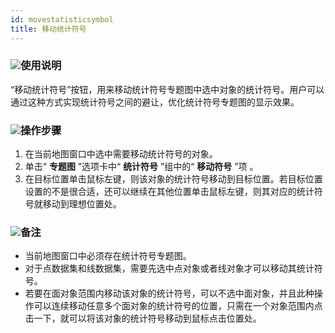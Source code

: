 ```yaml
---
id: movestatisticsymbol
title: 移动统计符号
---
```

### ![](../../img/read.gif)使用说明

“移动统计符号”按钮，用来移动统计符号专题图中选中对象的统计符号。用户可以通过这种方式实现统计符号之间的避让，优化统计符号专题图的显示效果。

### ![](../../img/read.gif)操作步骤

1. 在当前地图窗口中选中需要移动统计符号的对象。 
2. 单击“ **专题图** ”选项卡中“ **统计符号** ”组中的“ **移动符号** ”项 。
3. 在目标位置单击鼠标左键，则该对象的统计符号移动到目标位置。若目标位置设置的不是很合适，还可以继续在其他位置单击鼠标左键，则其对应的统计符号就移动到理想位置处。 

### ![](../../img/read.gif)备注

* 当前地图窗口中必须存在统计符号专题图。
* 对于点数据集和线数据集，需要先选中点对象或者线对象才可以移动其统计符号。
* 若要在面对象范围内移动该对象的统计符号，可以不选中面对象，并且此种操作可以连续移动任意多个面对象的统计符号的位置，只需在一个对象范围内点击一下，就可以将该对象的统计符号移动到鼠标点击位置处。



